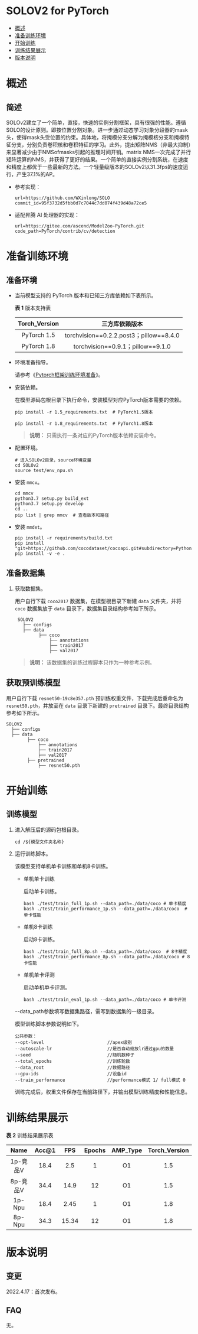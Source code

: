 # SOLOV2 for PyTorch

-   [概述](概述.md)
-   [准备训练环境](准备训练环境.md)
-   [开始训练](开始训练.md)
-   [训练结果展示](训练结果展示.md)
-   [版本说明](版本说明.md)


# 概述

## 简述
SOLOv2建立了一个简单，直接，快速的实例分割框架，具有很强的性能。遵循SOLO的设计原则。即按位置分割对象。进一步通过动态学习对象分段器的mask头，使得mask头受位置的约束。具体地，将掩模分支分解为掩模核分支和掩模特征分支，分别负责卷积核和卷积特征的学习。此外，提出矩阵NMS（非最大抑制）来显著减少由于NMSofmasks引起的推理时间开销。matrix NMS一次完成了并行矩阵运算的NMS，并获得了更好的结果。一个简单的直接实例分割系统，在速度和精度上都优于一些最新的方法。一个轻量级版本的SOLOv2以31.3fps的速度运行，产生37.1%的AP。

- 参考实现：

  ```
  url=https://github.com/WXinlong/SOLO
  commit_id=95f3732d5fbb0d7c7044c7dd074f439d48a72ce5
  ```

- 适配昇腾 AI 处理器的实现：

  ```
  url=https://gitee.com/ascend/ModelZoo-PyTorch.git
  code_path=PyTorch/contrib/cv/detection
  ```


# 准备训练环境

## 准备环境

- 当前模型支持的 PyTorch 版本和已知三方库依赖如下表所示。

  **表 1**  版本支持表

  | Torch_Version      | 三方库依赖版本                                 |
  | :--------: | :----------------------------------------------------------: |
  | PyTorch 1.5 | torchvision==0.2.2.post3；pillow==8.4.0 |
  | PyTorch 1.8 | torchvision==0.9.1；pillow==9.1.0 |

- 环境准备指导。

  请参考《[Pytorch框架训练环境准备](https://www.hiascend.com/document/detail/zh/ModelZoo/pytorchframework/ptes)》。

  
- 安装依赖。

  在模型源码包根目录下执行命令，安装模型对应PyTorch版本需要的依赖。
  ```
  pip install -r 1.5_requirements.txt  # PyTorch1.5版本
  
  pip install -r 1.8_requirements.txt  # PyTorch1.8版本
  ```
  > **说明：** 
  >只需执行一条对应的PyTorch版本依赖安装命令。

- 配置环境。
   ```
   # 进入SOLOv2目录，source环境变量
   cd SOLOv2
   source test/env_npu.sh  
   ```

- 安装 `mmcv`。

   ```
   cd mmcv
   python3.7 setup.py build_ext
   python3.7 setup.py develop
   cd ..
   pip list | grep mmcv  # 查看版本和路径
   ```
- 安装 `mmdet`。

   ```
   pip install -r requirements/build.txt
   pip install "git+https://github.com/cocodataset/cocoapi.git#subdirectory=PythonAPI"
   pip install -v -e .
   ```

## 准备数据集

1. 获取数据集。

   用户自行下载 `coco2017` 数据集，在模型根目录下新建 `data` 文件夹，并将 `coco` 数据集放于 `data` 目录下，数据集目录结构参考如下所示。
  
   ```
    SOLOV2
      ├── configs
      ├── data
            ├── coco
                ├── annotations 
                ├── train2017   
                ├── val2017 
   ```
   > **说明：** 
   >该数据集的训练过程脚本只作为一种参考示例。

## 获取预训练模型

用户自行下载 `resnet50-19c8e357.pth` 预训练权重文件，下载完成后重命名为 `resnet50.pth`，并放至在 `data` 目录下新建的 `pretrained` 目录下。最终目录结构参考如下所示。
   
 ```
 SOLOV2
   ├── configs
   ├── data
         ├── coco
             ├── annotations 
             ├── train2017   
             ├── val2017     
         ├── pretrained
             ├── resnet50.pth
```

# 开始训练

## 训练模型

1. 进入解压后的源码包根目录。

   ```
   cd /${模型文件夹名称} 
   ```

2. 运行训练脚本。

   该模型支持单机单卡训练和单机8卡训练。

   - 单机单卡训练

     启动单卡训练。

     ```
     bash ./test/train_full_1p.sh --data_path=./data/coco # 单卡精度
     bash ./test/train_performance_1p.sh --data_path=./data/coco  # 单卡性能
     ```

   - 单机8卡训练
     
     启动8卡训练。

      ```
      bash ./test/train_full_8p.sh --data_path=./data/coco  # 8卡精度
      bash ./test/train_performance_8p.sh --data_path=./data/coco # 8卡性能
      ```

   - 单机单卡评测
     
     启动单机单卡评测。

     ```
     bash ./test/train_eval_1p.sh --data_path=./data/coco # 单卡评测
     ```

   --data_path参数填写数据集路径，需写到数据集的一级目录。
  
   模型训练脚本参数说明如下。

   ```
   公共参数：
   --opt-level                        //apex级别
   --autoscale-lr                     //是否自动缩放lr通过gpu的数量
   --seed                             //随机数种子
   --total_epochs                     //训练轮数
   --data_root                        //数据路径
   --gpu-ids                          //设备id
   --train_performance                //performance模式 1/ full模式 0
   ```

   训练完成后，权重文件保存在当前路径下，并输出模型训练精度和性能信息。

# 训练结果展示

**表 2**  训练结果展示表

|   Name   | Acc@1    | FPS       | Epochs   | AMP_Type | Torch_Version |
| :------:     | :------: | :------:  | :------: | :------: | :------:  |
| 1p-竞品V     | 18.4     | 2.5       | 1        | O1       | 1.5      |
| 8p-竞品V     | 34.4     | 14.9      | 12       | O1       | 1.5      |
| 1p-Npu       | 18.4     | 2.45       | 1        | O1       | 1.8      |
| 8p-Npu       | 34.3     | 15.34       | 12       | O1       | 1.8      |


# 版本说明

## 变更

2022.4.17：首次发布。

## FAQ

无。









